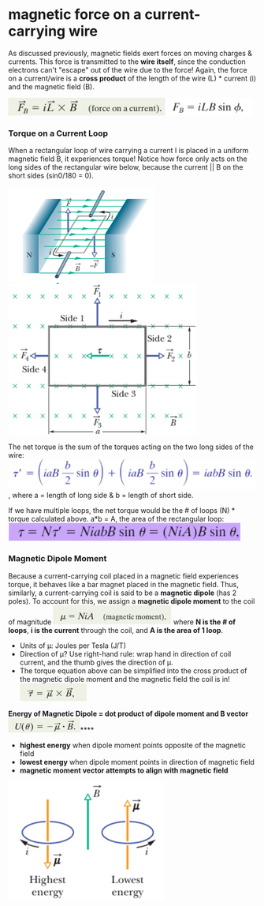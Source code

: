 # magnetic force on a current-carrying wire

As discussed previously, magnetic fields exert forces on moving charges & currents. This force is transmitted to the **wire itself**, since the conduction electrons can't "escape" out of the wire due to the force! Again, the force on a current/wire is a **cross product** of the length of the wire (L) \* current (i) and the magnetic field (B).

![](<../../.gitbook/assets/image (18).png>) ![](<../../.gitbook/assets/image (12).png>)

### Torque on a Current Loop

When a rectangular loop of wire carrying a current I is placed in a uniform magnetic field B, it experiences torque! Notice how force only acts on the long sides of the rectangular wire below, because the current || B on the short sides (sin0/180 = 0).&#x20;

![](<../../.gitbook/assets/image (17).png>)           ![](<../../.gitbook/assets/image (24).png>)

The net torque is the sum of the torques acting on the two long sides of the wire: ![](<../../.gitbook/assets/image (20).png>), where a = length of long side & b = length of short side.

If we have multiple loops, the net torque would be the # of loops (N) \* torque calculated above. a\*b = A, the area of the rectangular loop:![](<../../.gitbook/assets/image (23).png>)

### Magnetic Dipole Moment

Because a current-carrying coil placed in a magnetic field experiences torque, it behaves like a bar magnet placed in the magnetic field. Thus, similarly, a current-carrying coil is said to be a **magnetic dipole** (has 2 poles). To account for this, we assign a **magnetic dipole moment** to the coil of magnitude ![](<../../.gitbook/assets/image (9).png>) where **N is the # of loops**, **i is the current** through the coil, and **A is the area of 1 loop**.

* Units of µ: Joules per Tesla (J/T)
* Direction of µ? Use right-hand rule: wrap hand in direction of coil current, and the thumb gives the direction of µ.
* The torque equation above can be simplified into the cross product of the magnetic dipole moment and the magnetic field the coil is in! ![](<../../.gitbook/assets/image (8).png>)

**Energy of Magnetic Dipole = dot product of dipole moment and B vector** ![](<../../.gitbook/assets/image (13).png>)****

* **highest energy** when dipole moment points opposite of the magnetic field
* **lowest energy** when dipole moment points in direction of magnetic field
* **magnetic moment vector attempts to align with magnetic field**

![](<../../.gitbook/assets/image (21).png>)
